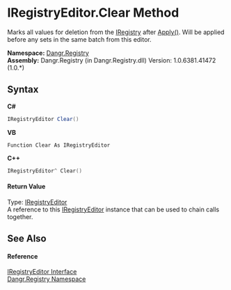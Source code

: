 # IRegistryEditor.Clear Method 
 

Marks all values for deletion from the <a href="T_Dangr_Registry_IRegistry">IRegistry</a> after <a href="M_Dangr_Registry_IRegistryEditor_Apply">Apply()</a>. Will be applied before any sets in the same batch from this editor.

**Namespace:**&nbsp;<a href="N_Dangr_Registry">Dangr.Registry</a><br />**Assembly:**&nbsp;Dangr.Registry (in Dangr.Registry.dll) Version: 1.0.6381.41472 (1.0.*)

## Syntax

**C#**<br />
``` C#
IRegistryEditor Clear()
```

**VB**<br />
``` VB
Function Clear As IRegistryEditor
```

**C++**<br />
``` C++
IRegistryEditor^ Clear()
```


#### Return Value
Type: <a href="T_Dangr_Registry_IRegistryEditor">IRegistryEditor</a><br />A reference to this <a href="T_Dangr_Registry_IRegistryEditor">IRegistryEditor</a> instance that can be used to chain calls together.

## See Also


#### Reference
<a href="T_Dangr_Registry_IRegistryEditor">IRegistryEditor Interface</a><br /><a href="N_Dangr_Registry">Dangr.Registry Namespace</a><br />